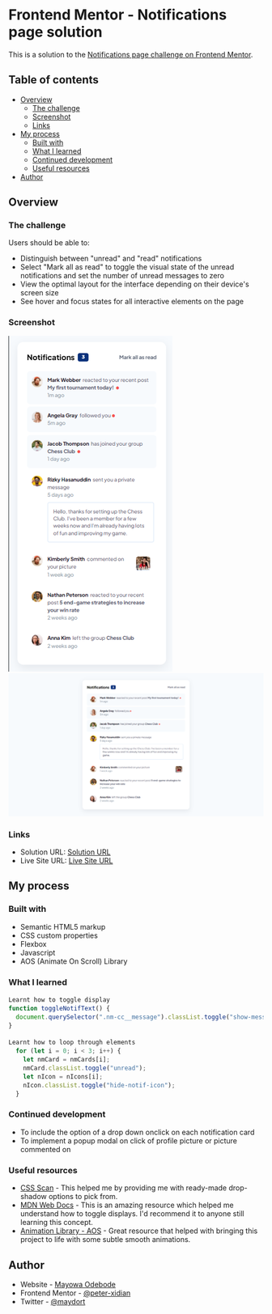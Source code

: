 # Frontend Mentor - Notifications page solution

This is a solution to the [Notifications page challenge on Frontend Mentor](https://www.frontendmentor.io/challenges/notifications-page-DqK5QAmKbC).

## Table of contents

- [Overview](#overview)
  - [The challenge](#the-challenge)
  - [Screenshot](#screenshot)
  - [Links](#links)
- [My process](#my-process)
  - [Built with](#built-with)
  - [What I learned](#what-i-learned)
  - [Continued development](#continued-development)
  - [Useful resources](#useful-resources)
- [Author](#author)

## Overview

### The challenge

Users should be able to:

- Distinguish between "unread" and "read" notifications
- Select "Mark all as read" to toggle the visual state of the unread notifications and set the number of unread messages to zero
- View the optimal layout for the interface depending on their device's screen size
- See hover and focus states for all interactive elements on the page

### Screenshot

![](<./images/Notifications%20page%20challenge%20on%20Frontend%20Mentor%20(mobile)%20--%20By%20Mayowa%20Odebode.png>)
![](<./images/Notifications%20page%20challenge%20on%20Frontend%20Mentor%20(web)%20--%20By%20Mayowa%20Odebode.png>)

### Links

- Solution URL: [Solution URL](https://notification-component.netlify.app/)
- Live Site URL: [Live Site URL](https://notification-component.netlify.app/)

## My process

### Built with

- Semantic HTML5 markup
- CSS custom properties
- Flexbox
- Javascript
- AOS (Animate On Scroll) Library

### What I learned

```js
Learnt how to toggle display
function toggleNotifText() {
  document.querySelector(".nm-cc__message").classList.toggle("show-message");
}

Learnt how to loop through elements
  for (let i = 0; i < 3; i++) {
    let nmCard = nmCards[i];
    nmCard.classList.toggle("unread");
    let nIcon = nIcons[i];
    nIcon.classList.toggle("hide-notif-icon");
  }
```

### Continued development

- To include the option of a drop down onclick on each notification card
- To implement a popup modal on click of profile picture or picture commented on

### Useful resources

- [CSS Scan](https://getcssscan.com/css-box-shadow-examples) - This helped me by providing me with ready-made drop-shadow options to pick from.
- [MDN Web Docs](https://developer.mozilla.org/en-US/docs/Web/API/DOMTokenList/toggle) - This is an amazing resource which helped me understand how to toggle displays. I'd recommend it to anyone still learning this concept.
- [Animation Library - AOS](https://michalsnik.github.io/aos/) - Great resource that helped with bringing this project to life with some subtle smooth animations.

## Author

- Website - [Mayowa Odebode](https://mayowa-odebode.netlify.app/)
- Frontend Mentor - [@peter-xidian](https://www.frontendmentor.io/profile/Peter-Xidian)
- Twitter - [@maydort](https://twitter.com/maydort)
